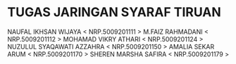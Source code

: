 # TUGAS JARINGAN SYARAF TIRUAN
NAUFAL IKHSAN WIJAYA  < NRP.5009201111 >
M.FAIZ RAHMADANI      < NRP.5009201112 >
MOHAMAD VIKRY ATHARI  < NRP.5009201124 >
NUZULUL SYAQAWATI AZZAHRA < NRP.5009201150 >
AMALIA SEKAR ARUM    < NRP.5009201170 >
SHEREN MARSHA SAFIRA < NRP.5009201179 >

